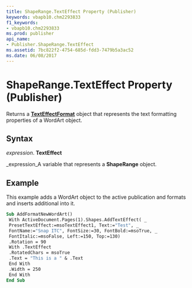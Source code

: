 ```yaml
---
title: ShapeRange.TextEffect Property (Publisher)
keywords: vbapb10.chm2293833
f1_keywords:
- vbapb10.chm2293833
ms.prod: publisher
api_name:
- Publisher.ShapeRange.TextEffect
ms.assetid: 7bc822f2-4754-685d-fdd3-7479b5a3ac52
ms.date: 06/08/2017
---
```



# ShapeRange.TextEffect Property (Publisher)

Returns a  **[TextEffectFormat](texteffectformat-object-publisher.md)** object that represents the text formatting properties of a WordArt object.


## Syntax

 _expression_. **TextEffect**

 _expression_A variable that represents a  **ShapeRange** object.


## Example

This example adds a WordArt object to the active publication and formats and inserts additional into it.


```vb
Sub AddFormatNewWordArt() 
 With ActiveDocument.Pages(1).Shapes.AddTextEffect( _ 
 PresetTextEffect:=msoTextEffect1, Text:="Test", _ 
 FontName:="Snap ITC", FontSize:=30, FontBold:=msoTrue, _ 
 FontItalic:=msoFalse, Left:=150, Top:=130) 
 .Rotation = 90 
 With .TextEffect 
 .RotatedChars = msoTrue 
 .Text = "This is a " & .Text 
 End With 
 .Width = 250 
 End With 
End Sub
```


